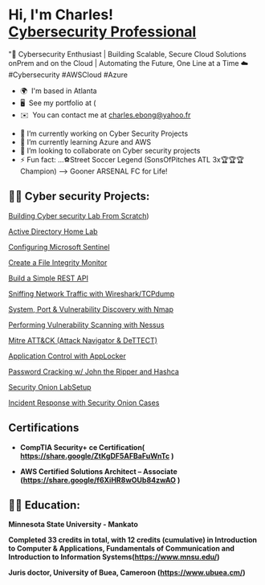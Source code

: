 <h1>Hi, I'm Charles! <br/><a href="https://github.com/chuckworkstation/chuckworkstation"></a> <a href="https://www.linkedin.com/in/">Cybersecurity Professional</a> <a ></a></h1>

"🚀 Cybersecurity Enthusiast | Building Scalable, Secure Cloud Solutions onPrem and on the Cloud | Automating the Future, One Line at a Time ☁️
#Cybersecurity #AWSCloud #Azure 

* 🌍  I'm based in Atlanta
* 🖥️  See my portfolio at (
* ✉️  You can contact me at [charles.ebong@yahoo.fr](mailto:charles.ebong@yahoo.fr)
- 🔭 I’m currently working on Cyber Security Projects
- 🌱 I’m currently learning Azure and AWS
- 👯 I’m looking to collaborate on Cyber security projects
- ⚡ Fun fact: ...⚽Street Soccer Legend (SonsOfPitches ATL 3x🏆🏆🏆 Champion)
-->  Gooner ARSENAL FC for Life!
  



<h2>👨‍💻 Cyber security Projects:</h2>


 [Building Cyber security Lab From Scratch](https://github.com/chuckworkstation/Building-Cyber-security-Lab-From-Scratch/blob/main/README.md))
 
 [Active Directory Home Lab](https://github.com/joshmadakor1/4chan-Image-Analysis-Middleware-C964)
 
 [Configuring Microsoft Sentinel](https://github.com/joshmadakor1/Algorithms-Practice)

 [Create a File Integrity Monitor](https://github.com/joshmadakor1/Algorithms-Practice)

 [Build a Simple REST API](https://github.com/joshmadakor1/Algorithms-Practice)    

 [Sniffing Network Traffic with Wireshark/TCPdump](https://github.com/joshmadakor1/Sentinel-Lab)
     

 [System, Port & Vulnerability Discovery with Nmap](https://github.com/joshmadakor1/EncrypterPOC)
 
 [Performing Vulnerability Scanning with Nessus](https://github.com/joshmadakor1/Package-Delivery-Pathfinding-Algorithm)
 
 [Mitre ATT&CK (Attack Navigator & DeTTECT)](https://github.com/joshmadakor1/EncrypterPOC)
 
 [Application Control with AppLocker](https://github.com/joshmadakor1/EncrypterPOC)
 

 [Password Cracking w/ John the Ripper and Hashca](https://github.com/joshmadakor1/EncrypterPOC)
    

 [Security Onion LabSetup](https://github.com/joshmadakor1/EncrypterPOC)
 
 [Incident Response with Security Onion Cases](https://github.com/joshmadakor1/EncrypterPOC)

<h2>Certifications</h2>

- <b>CompTIA Security+ ce Certification( https://share.google/ZtKgDF5AFBaFuWnTc )</b>

- <b>AWS Certified Solutions Architect – Associate (https://share.google/f6XiHR8wOUb84zwAO )</b>

<h2>👨‍💻 Education:</h2>

<b>Minnesota State University - Mankato

Completed 33 credits in total, with 12 credits (cumulative) in Introduction to Computer & Applications, Fundamentals of Communication and Introduction to Information Systems(https://www.mnsu.edu/)

<b>Juris doctor, University of Buea, Cameroon (https://www.ubuea.cm/)</b>


